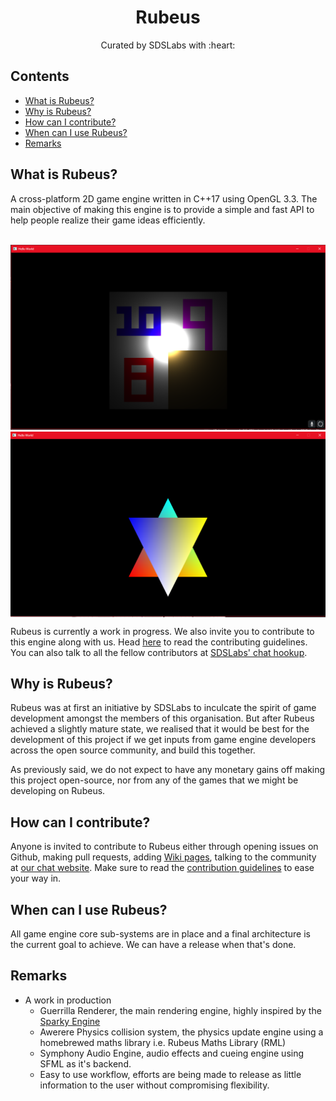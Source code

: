 <p>
<h1 align=center><strong>Rubeus</strong></h1>
<p/>

<p align=center>
Curated by SDSLabs with :heart:
</p>

## Contents

* [What is Rubeus?](#what)
* [Why is Rubeus?](#why)
* [How can I contribute?](#how)
* [When can I use Rubeus?](#when)
* [Remarks](#remarks)

## <a name=what>What is Rubeus?

A cross-platform 2D game engine written in C++17 using OpenGL 3.3. The main objective of making this engine is to provide a simple and fast API to help people realize their game ideas efficiently.
<br><br>

<p align="center">
<img src=ReadmeAssets/10_9_8.png width=600 alt="Multiple textures">
<img src=ReadmeAssets/6_point_star.png width=600 align=middle alt="Colored sprites">
<p/>

Rubeus is currently a work in progress. We also invite you to contribute to this engine along with us. Head [here](CONTRIBUTING.md) to read the contributing guidelines. You can also talk to all the fellow contributors at <a href=https://chat.sdslabs.co>SDSLabs' chat hookup</a>.

## <a name=why>Why is Rubeus?
Rubeus was at first an initiative by SDSLabs to inculcate the spirit of game development amongst the members of this organisation. But after Rubeus achieved a slightly mature state, we realised that it would be best for the development of this project if we get inputs from game engine developers across the open source community, and build this together.

As previously said, we do not expect to have any monetary gains off making this project open-source, nor from any of the games that we might be developing on Rubeus.

## <a name=how>How can I contribute?
Anyone is invited to contribute to Rubeus either through opening issues on Github, making pull requests, adding [Wiki pages](https://github.com/sdslabs/Rubeus/wiki), talking to the community at [our chat website](https://chat.sdslabs.co). Make sure to read the [contribution guidelines](CONTRIBUTING.md) to ease your way in.

## <a name=when>When can I use Rubeus?
All game engine core sub-systems are in place and a final architecture is the current goal to achieve. We can have a release when that's done.

## <a name=remarks>Remarks
* A work in production
  * Guerrilla Renderer, the main rendering engine, highly inspired by the [Sparky Engine](https://github.com/TheCherno/Sparky)
  * Awerere Physics collision system, the physics update engine using a homebrewed maths library i.e. Rubeus Maths Library (RML)
  * Symphony Audio Engine, audio effects and cueing engine using SFML as it's backend.
  * Easy to use workflow, efforts are being made to release as little information to the user without compromising flexibility.
